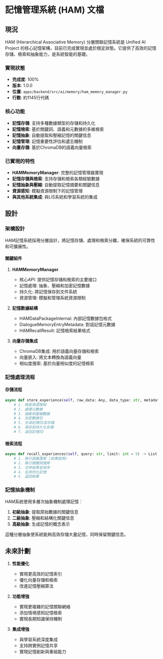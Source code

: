 # 記憶管理系統 (HAM) 文檔

## 現況

HAM (Hierarchical Associative Memory) 分層關聯記憶系統是 Unified AI Project 的核心記憶架構，目前已完成實現並處於穩定狀態。它提供了高效的記憶存儲、檢索和抽象能力，是系統智能的基礎。

### 實現狀態

- **完成度**: 100%
- **版本**: 1.0.0
- **位置**: `apps/backend/src/ai/memory/ham_memory_manager.py`
- **行數**: 約1145行代碼

### 核心功能

- **記憶存儲**: 支持多種數據類型的存儲和持久化
- **記憶檢索**: 基於關鍵詞、語義和元數據的多維檢索
- **記憶抽象**: 自動提取和壓縮記憶的關鍵信息
- **記憶管理**: 記憶重要性評估和遺忘機制
- **向量存儲**: 基於ChromaDB的語義向量檢索

### 已實現的特性

- **HAMMemoryManager**: 完整的記憶管理器實現
- **記憶存儲與檢索**: 支持存儲和檢索各類經驗數據
- **記憶抽象與壓縮**: 自動提取記憶摘要和關鍵信息
- **資源感知**: 模擬資源限制下的記憶管理
- **與其他系統集成**: 與LIS系統和學習系統的集成

## 設計

### 架構設計

HAM記憶系統採用分層設計，將記憶存儲、處理和檢索分離，確保系統的可靠性和可擴展性。

#### 關鍵組件

1. **HAMMemoryManager**
   - 核心API: 提供記憶存儲和檢索的主要接口
   - 記憶處理: 抽象、壓縮和加密記憶數據
   - 持久化: 將記憶保存到文件系統
   - 資源管理: 模擬和管理系統資源限制

2. **記憶數據結構**
   - HAMDataPackageInternal: 內部記憶數據包格式
   - DialogueMemoryEntryMetadata: 對話記憶元數據
   - HAMRecallResult: 記憶檢索結果格式

3. **向量存儲集成**
   - ChromaDB集成: 用於語義向量存儲和檢索
   - 向量嵌入: 將文本轉換為語義向量
   - 相似度搜索: 基於向量相似度的記憶檢索

### 記憶處理流程

#### 存儲流程

```python
async def store_experience(self, raw_data: Any, data_type: str, metadata: Optional[DialogueMemoryEntryMetadata] = None) -> Optional[str]:
    # 1. 檢查資源限制
    # 2. 處理元數據
    # 3. 抽象和壓縮數據
    # 4. 加密數據包
    # 5. 生成記憶ID並存儲
    # 6. 保存到持久化存儲
    # 7. 返回記憶ID
```

#### 檢索流程

```python
async def recall_experiences(self, query: str, limit: int = 5) -> List[HAMRecallResult]:
    # 1. 執行語義搜索 (如果啟用)
    # 2. 執行關鍵詞搜索
    # 3. 合併結果並排序
    # 4. 反序列化記憶
    # 5. 返回結果
```

### 記憶抽象機制

HAM系統使用多層次抽象機制處理記憶：

1. **初級抽象**: 提取原始數據的關鍵信息
2. **二級抽象**: 壓縮和結構化關鍵信息
3. **高級抽象**: 生成記憶的概念表示

這種分層抽象使系統能夠高效存儲大量記憶，同時保留關鍵信息。

## 未來計劃

1. **性能優化**
   - 實現更高效的記憶索引
   - 優化向量存儲和檢索
   - 改進記憶壓縮算法

2. **功能增強**
   - 實現更複雜的記憶關聯網絡
   - 添加情境感知記憶檢索
   - 實現長期知識保持機制

3. **集成增強**
   - 與學習系統深度集成
   - 支持跨實例記憶共享
   - 實現記憶創新與重組能力
